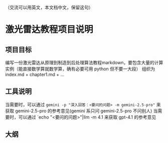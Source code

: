 （交流可以用英文，本文档中文，保留这句）

# 激光雷达教程项目说明

## 项目目标
编写一份激光雷达从原理到制造到后处理算法教程markdown，要包含大量的计算实例（能直接数学算就数学算，确有必要可用 python 但不要一大段）
组织为 index.md + chapter1.md + ...

## 工具说明
当需要时，可以通过 `gemini -p "深入回答：<要问的问题> -m gemini-2.5-pro"` 来获取 gemini-2.5-pro 的参考意见(gemini 系只问 gemini-2.5-pro 不问别人)
当需要时，可以通过 `echo "<要问的问题>"|llm -m 4.1 来获取 gpt-4.1 的参考意见

## 大纲
